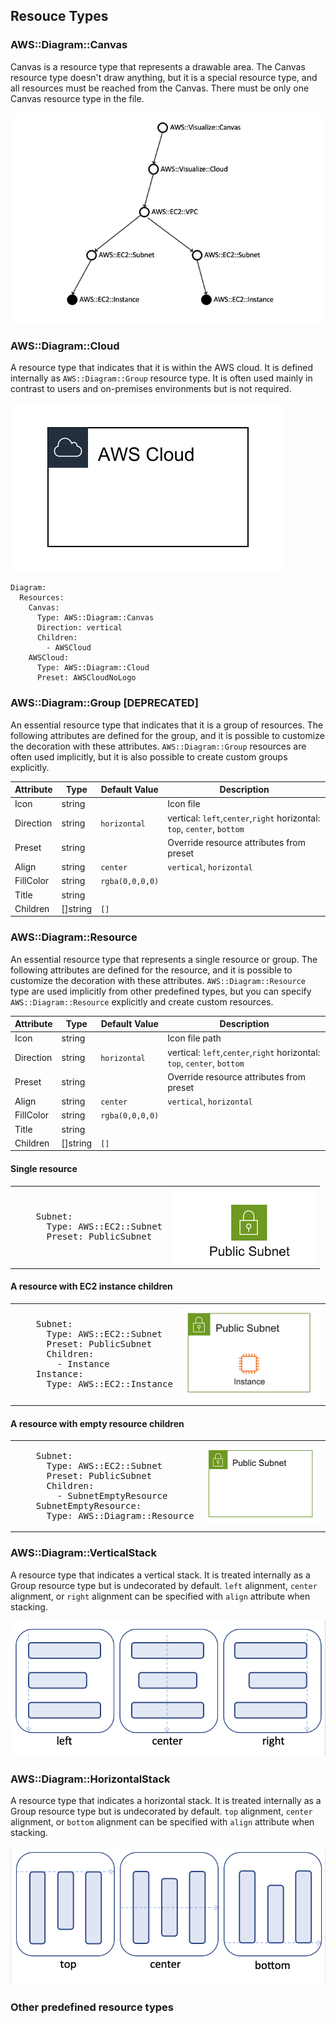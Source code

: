 ## Resouce Types

### AWS::Diagram::Canvas

Canvas is a resource type that represents a drawable area. The Canvas resource type doesn't draw anything, but it is a special resource type, and all resources must be reached from the Canvas. There must be only one Canvas resource type in the file.

![Dependency graph](static/dependency-graph.png)

### AWS::Diagram::Cloud

A resource type that indicates that it is within the AWS cloud. It is defined internally as `AWS::Diagram::Group` resource type. It is often used mainly in contrast to users and on-premises environments but is not required.

![AWS Cloud](static/awscloud.png)

```
Diagram:
  Resources:
    Canvas:
      Type: AWS::Diagram::Canvas
      Direction: vertical
      Children:
        - AWSCloud
    AWSCloud:
      Type: AWS::Diagram::Cloud
      Preset: AWSCloudNoLogo
```

### AWS::Diagram::Group [DEPRECATED]

An essential resource type that indicates that it is a group of resources. The following attributes are defined for the group, and it is possible to customize the decoration with these attributes.
`AWS::Diagram::Group` resources are often used implicitly, but it is also possible to create custom groups explicitly.

| Attribute | Type     | Default Value   | Description                                                             |
| --------- | -------- | --------------- | ----------------------------------------------------------------------- |
| Icon      | string   | ` `             | Icon file                                                               |
| Direction | string   | `horizontal`    | vertical: `left`,`center`,`right` horizontal: `top`, `center`, `bottom` |
| Preset    | string   | ` `             | Override resource attributes from preset                                |
| Align     | string   | `center`        | `vertical`, `horizontal`                                                |
| FillColor | string   | `rgba(0,0,0,0)` |                                                                         |
| Title     | string   | ` `             |                                                                         |
| Children  | []string | `[]`            |                                                                         |

### AWS::Diagram::Resource

An essential resource type that represents a single resource or group. The following attributes are defined for the resource, and it is possible to customize the decoration with these attributes.
`AWS::Diagram::Resource` type are used implicitly from other predefined types, but you can specify `AWS::Diagram::Resource` explicitly and create custom resources.

| Attribute | Type     | Default Value   | Description                                                             |
| --------- | -------- | --------------- | ----------------------------------------------------------------------- |
| Icon      | string   | ` `             | Icon file path                                                          |
| Direction | string   | `horizontal`    | vertical: `left`,`center`,`right` horizontal: `top`, `center`, `bottom` |
| Preset    | string   | ` `             | Override resource attributes from preset                                |
| Align     | string   | `center`        | `vertical`, `horizontal`                                                |
| FillColor | string   | `rgba(0,0,0,0)` |                                                                         |
| Title     | string   | ` `             |                                                                         |
| Children  | []string | `[]`            |                                                                         |

#### Single resource

<table>
<tr>
<td>
<pre>
    Subnet:
      Type: AWS::EC2::Subnet
      Preset: PublicSubnet
</pre>
</td>
<td>
<img src="static/single-resource.png">
</td>
</tr>
</table>

#### A resource with EC2 instance children

<table>
<tr>
<td>
<pre>
    Subnet:
      Type: AWS::EC2::Subnet
      Preset: PublicSubnet
      Children:
        - Instance
    Instance:
      Type: AWS::EC2::Instance
</pre>
</td>
<td>
<img src="static/single-resource-with-ec2-instance.png">
</td>
</tr>
</table>

#### A resource with empty resource children

<table>
<tr>
<td>
<pre>
    Subnet:
      Type: AWS::EC2::Subnet
      Preset: PublicSubnet
      Children:
        - SubnetEmptyResource
    SubnetEmptyResource:
      Type: AWS::Diagram::Resource
</pre>
</td>
<td>
<img src="static/single-resource-with-empty-resource.png">
</td>
</tr>
</table>

### AWS::Diagram::VerticalStack

A resource type that indicates a vertical stack. It is treated internally as a Group resource type but is undecorated by default.
`left` alignment, `center` alignment, or `right` alignment can be specified with `align` attribute when stacking.

![Vertical Stack](static/vertical_stack.png)

### AWS::Diagram::HorizontalStack

A resource type that indicates a horizontal stack. It is treated internally as a Group resource type but is undecorated by default.
`top` alignment, `center` alignment, or `bottom` alignment can be specified with `align` attribute when stacking.

![Horizontal Stack](static/horizontal_stack.png)

### Other predefined resource types
